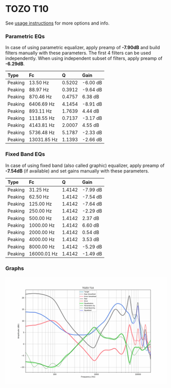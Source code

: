 # TOZO T10
See [usage instructions](https://github.com/jaakkopasanen/AutoEq#usage) for more options and info.

### Parametric EQs
In case of using parametric equalizer, apply preamp of **-7.90dB** and build filters manually
with these parameters. The first 4 filters can be used independently.
When using independent subset of filters, apply preamp of **-6.29dB**.

| Type    | Fc          |      Q | Gain     |
|:--------|:------------|:-------|:---------|
| Peaking | 13.50 Hz    | 0.5202 | -6.00 dB |
| Peaking | 88.97 Hz    | 0.3912 | -9.64 dB |
| Peaking | 870.46 Hz   | 0.4757 | 6.38 dB  |
| Peaking | 6406.69 Hz  | 4.1454 | -8.91 dB |
| Peaking | 893.11 Hz   | 1.7639 | 4.44 dB  |
| Peaking | 1118.55 Hz  | 0.7137 | -3.17 dB |
| Peaking | 4143.81 Hz  | 2.0007 | 4.55 dB  |
| Peaking | 5736.48 Hz  | 5.1787 | -2.33 dB |
| Peaking | 13031.85 Hz | 1.1393 | -2.66 dB |

### Fixed Band EQs
In case of using fixed band (also called graphic) equalizer, apply preamp of **-7.54dB**
(if available) and set gains manually with these parameters.

| Type    | Fc          |      Q | Gain     |
|:--------|:------------|:-------|:---------|
| Peaking | 31.25 Hz    | 1.4142 | -7.99 dB |
| Peaking | 62.50 Hz    | 1.4142 | -7.54 dB |
| Peaking | 125.00 Hz   | 1.4142 | -7.64 dB |
| Peaking | 250.00 Hz   | 1.4142 | -2.29 dB |
| Peaking | 500.00 Hz   | 1.4142 | 2.37 dB  |
| Peaking | 1000.00 Hz  | 1.4142 | 6.60 dB  |
| Peaking | 2000.00 Hz  | 1.4142 | 0.54 dB  |
| Peaking | 4000.00 Hz  | 1.4142 | 3.53 dB  |
| Peaking | 8000.00 Hz  | 1.4142 | -5.29 dB |
| Peaking | 16000.01 Hz | 1.4142 | -1.49 dB |

### Graphs
![](./TOZO%20T10.png)